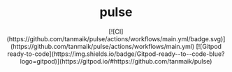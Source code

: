 <h1 align="center" style="border-bottom: none">pulse</h1>

<div align="center">
[![CI](https://github.com/tanmaik/pulse/actions/workflows/main.yml/badge.svg)](https://github.com/tanmaik/pulse/actions/workflows/main.yml)
[![Gitpod ready-to-code](https://img.shields.io/badge/Gitpod-ready--to--code-blue?logo=gitpod)](https://gitpod.io/#https://github.com/tanmaik/pulse)
</div>
